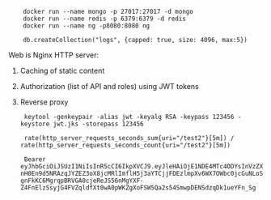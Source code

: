         docker run --name mongo -p 27017:27017 -d mongo
        docker run --name redis -p 6379:6379 -d redis
        docker run --name ng -p8080:8080 ng

        db.createCollection("logs", {capped: true, size: 4096, max:5})


Web is Nginx HTTP server:
1. Caching of static content
2. Authorization (list of API and roles) using JWT tokens
3. Reverse proxy

        keytool -genkeypair -alias jwt -keyalg RSA -keypass 123456 -keystore jwt.jks -storepass 123456

        rate(http_server_requests_seconds_sum{uri="/test2"}[5m]) / rate(http_server_requests_seconds_count{uri="/test2"}[5m])

        Bearer eyJhbGciOiJSUzI1NiIsInR5cCI6IkpXVCJ9.eyJleHAiOjE1NDE4MTc4ODYsInVzZXJfbmFtZSI6ImxvZ2luIiwiYXV0aG9yaXRpZXMiOlsiVEVTVF9ST0xFIl0sImp0aSI6IjBkMjE1MTU5LTk0YzktNDMxZi05YWFhLTExYTJhYmQ2NjUyOSIsImNsaWVudF9pZCI6ImJyb3dzZXIiLCJzY29wZSI6WyJhcGkiXX0.RP8f8mwcp43hqeVuF9uKbpqluCFioo6AsRGpz2KTSbabJajhDdU5BL6GpyFD8KbNFDad44upKZ4xmcz10Gjg6O-nH0En9d5NRAzqJYZEZ3oX8jcMRlImflH5j3aYTCjjFDEzlmpXv6WX7OWbc0jcGuNLoS2HNaMim1h329FWV4KP2Jy28HC_9Wgv9Tz1jMixx4EeEhxsWzr3EZv9RqGJ4x627rGcC9xKi1wcwYq_ZKCSrZRvRZ-gnFkKC6MgrqpBRVGA0cjeReJS56nMgYXF-Z4FnElzSsyjG4FVZqldfXt0wA0pWKZgXoFSW5Qa2s54SmwpDENSdzqDk1ueYFn_Sg